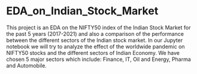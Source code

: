 # EDA_on_Indian_Stock_Market
This project is an EDA on the NIFTY50 index of the Indian Stock Market for the past 5 years (2017-2021) and also a comparison of the performance between the different sectors of the Indian stock market. In our Jupyter notebook we will try to analyze the effect of the worldwide pandemic on NIFTY50 stocks and the different sectors of Indian Economy. We have chosen 5 major sectors which include: Finance, IT, Oil and Energy, Pharma and Automobile.
